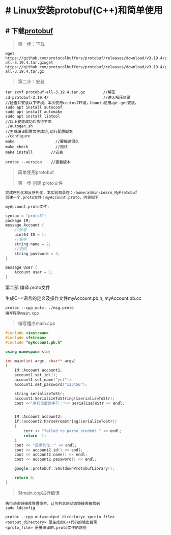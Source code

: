 # # Linux安装protobuf(C++)和简单使用

## # 下载[protobuf](https://link.csdn.net/?target=https%3A%2F%2Fgithub.com%2Fprotocolbuffers%2Fprotobuf%2Freleases)

> 第一步：下载 

```第一步：下载
wget https://github.com/protocolbuffers/protobuf/releases/download/v3.19.4/protobuf-all-3.19.4.tar.gzwget https://github.com/protocolbuffers/protobuf/releases/download/v3.19.4/protobuf-all-3.19.4.tar.gz
```

> 第二步：安装

```第二步：安装
tar zxvf protobuf-all-3.19.4.tar.gz        //解压
cd protobuf-3.19.4/                        //进入解压目录
//检查并安装以下环境，本次使用centos7环境，Ubuntu使用apt-get安装。
sudo apt install autoconf 
sudo apt install automake 
sudo apt install libtool
//以上安装成功后执行下面
./autogen.sh
//生成编译配置文件成功,运行配置脚本
./configure
make                  //要编译很久
make check            //测试
make install        //安装
```

```第三步：安装成功
protoc --version    //查看版本
```

> 简单使用protobuf
> 
> 第一步 创建.proto文件

```cpp
完成序列化和反序列化，本实验目录在：/home/admin/Learn_MyProtobuf
创建一个.proto文件：myAccount.proto，内容如下

myAccount.proto文件:

syntax = "proto3";
package IM;
message Account {
    //账号
    uint64 ID = 1;
    //名字
    string name = 2;
    //密码
    string password = 3;
}

message User {
    Account user = 1;
}
```

第二部 编译.proto文件

生成C++语言的定义及操作文件myAccount.pb.h, myAccount.pb.cc

```编译.proto文件，生成C++语言的定义及操作文件
protoc --cpp_out=. ./msg.proto
编写程序main.cpp
```

> 编写程序main.cpp

```cpp
#include <iostream>
#include <fstream>
#include "myAccount.pb.h"

using namespace std;

int main(int argc, char** argv)
{
    IM::Account account1;
    account1.set_id(1);
    account1.set_name("ysl");
    account1.set_password("123456");

    string serializeToStr;
    account1.SerializeToString(&serializeToStr);
    cout <<"序列化后的字节："<< serializeToStr << endl;


    IM::Account account2;
    if(!account2.ParseFromString(serializeToStr))
    {
        cerr << "failed to parse student." << endl;
        return -1;
    }
    cout << "反序列化：" << endl;
    cout << account2.id() << endl;
    cout << account2.name() << endl;
    cout << account2.password() << endl;

    google::protobuf::ShutdownProtobufLibrary();

    return 0;
}
```

> 对main.cpp进行编译

```
执行动态链接库管理命令，让可共享的动态链接库被找到
sudo ldconfig

protoc --cpp_out=<output_directory> <proto_file>
<output_directory> 是生成的C++代码的输出目录
<proto_file> 是要编译的.proto文件的路径
```
